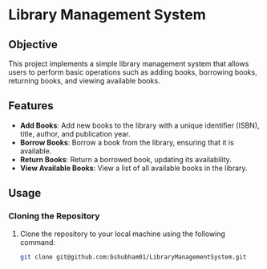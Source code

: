 # Library Management System

## Objective
This project implements a simple library management system that allows users to perform basic operations such as adding books, borrowing books, returning books, and viewing available books.

## Features
- **Add Books**: Add new books to the library with a unique identifier (ISBN), title, author, and publication year.
- **Borrow Books**: Borrow a book from the library, ensuring that it is available.
- **Return Books**: Return a borrowed book, updating its availability.
- **View Available Books**: View a list of all available books in the library.

## Usage
### Cloning the Repository
1. Clone the repository to your local machine using the following command:
   ```bash
   git clone git@github.com:bshubham01/LibraryManagementSystem.git

